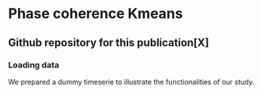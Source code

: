 # Phase coherence Kmeans
## Github repository for this publication[X]

### Loading data
We prepared a dummy timeserie to illustrate the functionalities of our study.
